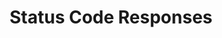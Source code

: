 ---
title: 'Status Code Responses'
description: Ballerina natively supports HTTP status code based responses, ensuring a refined API experience.
---